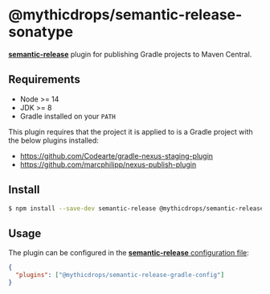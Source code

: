 # @mythicdrops/semantic-release-sonatype

[**semantic-release**](https://github.com/semantic-release/semantic-release) plugin for publishing Gradle projects to Maven Central.

## Requirements

- Node >= 14
- JDK >= 8
- Gradle installed on your `PATH`

This plugin requires that the project it is applied to is a Gradle project with the below plugins installed:

- https://github.com/Codearte/gradle-nexus-staging-plugin
- https://github.com/marcphilipp/nexus-publish-plugin

## Install

```bash
$ npm install --save-dev semantic-release @mythicdrops/semantic-release-gradle-config
```

## Usage

The plugin can be configured in the [**semantic-release** configuration file](https://github.com/semantic-release/semantic-release/blob/master/docs/usage/configuration.md#configuration):

```json
{
  "plugins": ["@mythicdrops/semantic-release-gradle-config"]
}
```
